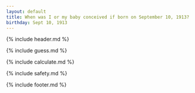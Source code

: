 ```yaml
---
layout: default
title: When was I or my baby conceived if born on September 10, 1913?
birthday: Sept 10, 1913
---
```


{% include header.md %}

{% include guess.md %}

{% include calculate.md %}

{% include safety.md %}

{% include footer.md %}



